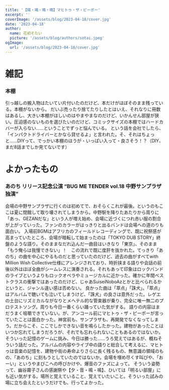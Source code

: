 ```yaml
---
title: '【陽・場・鳴・鳴】マヒトゥ・ザ・ピーポー'
excerpt: ''
coverImage: '/assets/blog/2023-04-18/cover.jpg'
date: '2023-04-18'
author:
  name: 花初そたい
  picture: '/assets/blog/authors/sotai.jpeg'
ogImage:
  url: '/assets/blog/2023-04-18/cover.jpg'
---
```

# 雑記
### 本棚
引っ越しの搬入物はたいてい片付いたのだけど、本だけがほぼそのまま残っている。本棚がないから。
だいぶ売ったり捨てたりしたとはいえ、それなりに冊数はあるし、大きい本棚がほしいのはやまやまなのだけど、いかんせん部屋が狭い。圧迫感のないものを選びたいのだけど、コミックサイズの本棚ではハードカバーが入らない……ということでずっと悩んでいる。
という話を会社でしたら、「インパクトドライバーとかなら貸せるよ」と言われた。そ、それはちょっと……DIYって、でっかい本棚のほうが・いっぱい入って・良さそう！？（DIY、まだ8話までしか見てないです）

# よかったもの
### あのち リリース記念公演 “BUG ME TENDER vol.18 中野サンプラザ 独演” 
会場の中野サンプラザに行くのは初めてで、おそらくこれが最後。というのもここは夏に閉館して取り壊されてしまうから。中野駅を降りたあたりから周りに「あっ、GEZANだな」という人が増え始め、会場に近づくにつれ赤い服の割合が上がっていった。ファンのカラーがはっきりと出るバンドは会場への道のりも面白い。
入場前BGMはアフリカのフィールドレコーディングで、既に祝祭感が高まっていたところ、会場が暗転して始まったのは「TOKYO DUB STORY」終盤のような語り。そのままなだれ込んだ一曲目はいきなり「東京」、そのまま「もう俺らは我慢できない」！　この流れで既に度肝を抜かれた。てっきり「あのち」の曲を中心にやるものだと思っていたのだけど、過去の曲がすべてwith Million Wish Collective仕様にアレンジされており、時折挟まる語りや会話の前後以外はほぼ全曲がシームレスに演奏される。それもあって印象はロックバンドのライブというよりもロックオペラやミュージカルに近かった。確かに年間ベストクラスの衝撃ではあったのだけど、じゃあSuiseiNoboAzとかと比べられるかというと、ジャンル違い感は否めない。
良かった曲は「萃点」「誅犬」。「萃点」はアルバムで聴いても泣いてしまうけど、「誅犬」の良さは意外だった。レゲエの土台にリズミカルながなりとメヘテル的な管楽器が乗り、完全に唯一無二のプロテストソング。周りも今日一番くらい踊っていた気がする。
語りの内容はまだうまく咀嚼できていない。が、アンコール前にマヒトゥ・ザ・ピーポーが言っていたことは面白かった。神宮前も、サンプラザも、再開発でなくなってしまう。だからこそ、ここでしかできない音を鳴らしたかった。建物があったことはいつか忘れてしまうだろうが、それでも忘れられないこともあるのではないか。そういった記憶のゲームに挑み、今日は勝った……うろ覚えではあるが、概ねそういう話だった。アルバムの内容やライブ中の語りと総合して考えるに、マヒトゥは音楽の記憶を、建物や街の寿命よりさらに長く残るもの、無意識の領域のもの、「あのち」に刻もうとしていたのではないか。会場を埋め尽くす叫びや、「おーい」というやまびこへの呼びかけや、爆音のファズによって。
そういう姿勢って、幽谷霧子さんの感謝祭や【夕・音・鳴・鳴】、ひいては「明るい部屋」にも近い気がする。場所と覚えていること、覚えていたいこと。そういった試みの場に立ち会えたというだけでも、行ってよかった。